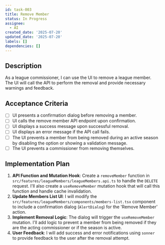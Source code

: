 ```yaml
---
id: task-003
title: Remove Member
status: In Progress
assignee:
  - AI
created_date: '2025-07-20'
updated_date: '2025-07-20'
labels: []
dependencies: []
---
```


## Description

As a league commissioner, I can use the UI to remove a league member. The UI will call the API to perform the removal and provide necessary warnings and feedback.
## Acceptance Criteria

- [ ] UI presents a confirmation dialog before removing a member.
- [ ] UI calls the remove member API endpoint upon confirmation.
- [ ] UI displays a success message upon successful removal.
- [ ] UI displays an error message if the API call fails.
- [ ] The UI prevents a member from being removed during an active season by disabling the option or showing a validation message.
- [ ] The UI prevents a commissioner from removing themselves.

## Implementation Plan

1.  **API Function and Mutation Hook**: Create a `removeMember` function in `src/features/leagueMembers/leagueMembers.api.ts` to handle the `DELETE` request. I'll also create a `useRemoveMember` mutation hook that will call this function and handle cache invalidation.
2.  **Update Members List UI**: I will modify the `src/features/leagueMembers/components/members-list.tsx` component to include a confirmation dialog (`AlertDialog`) for the 'Remove Member' action.
3.  **Implement Removal Logic**: The dialog will trigger the `useRemoveMember` mutation. I'll add logic to prevent a member from being removed if they are the acting commissioner or if the season is active.
4.  **User Feedback**: I will add success and error notifications using `sonner` to provide feedback to the user after the removal attempt.
